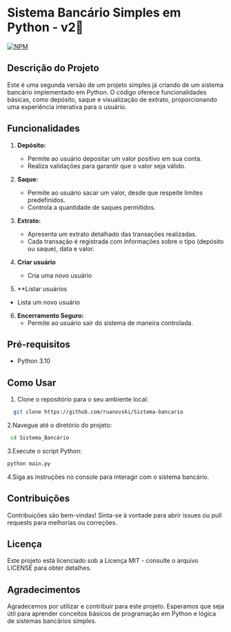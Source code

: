 # Sistema Bancário Simples em Python - v2🏦
[![NPM](https://img.shields.io/npm/l/react)](https://github.com/ruanovski/Sistema-bancario/blob/main/LICENSE) 


## Descrição do Projeto

Este é uma segunda versão de um projeto simples já criando de um sistema bancário implementado em Python. O código oferece funcionalidades básicas, como depósito, saque e visualização de extrato, proporcionando uma experiência interativa para o usuário. 

## Funcionalidades

1. **Depósito:**
   - Permite ao usuário depositar um valor positivo em sua conta.
   - Realiza validações para garantir que o valor seja válido.

2. **Saque:**
   - Permite ao usuário sacar um valor, desde que respeite limites predefinidos.
   - Controla a quantidade de saques permitidos.

3. **Extrato:**
   - Apresenta um extrato detalhado das transações realizadas.
   - Cada transação é registrada com informações sobre o tipo (depósito ou saque), data e valor.

4. **Criar usuário**
   - Cria uma novo usuário

5. **Listar usuários
  - Lista um novo usuário

6. **Encerramento Seguro:**
   - Permite ao usuário sair do sistema de maneira controlada.

## Pré-requisitos

- Python 3.10

## Como Usar

1. Clone o repositório para o seu ambiente local:

 ```bash
   git clone https://github.com/ruanovski/Sistema-bancario
   ```
   
2.Navegue até o diretório do projeto:

   ```bash
    cd Sistema_Bancário
   ```

3.Execute o script Python:

   ```bash
  python main.py
  ```
  
4.Siga as instruções no console para interagir com o sistema bancário.

## Contribuições
Contribuições são bem-vindas! Sinta-se à vontade para abrir issues ou pull requests para melhorias ou correções.

## Licença
Este projeto está licenciado sob a Licença MIT - consulte o arquivo LICENSE para obter detalhes.

## Agradecimentos
Agradecemos por utilizar e contribuir para este projeto. Esperamos que seja útil para aprender conceitos básicos de programação em Python e lógica de sistemas bancários simples.
